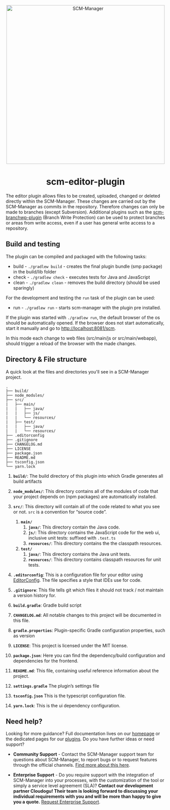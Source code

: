 <p align="center">
  <a href="https://www.scm-manager.org/">
    <img alt="SCM-Manager" src="https://download.scm-manager.org/images/logo/scm-manager_logo.png" width="500" />
  </a>
</p>
<h1 align="center">
  scm-editor-plugin
</h1>

The editor plugin allows files to be created, uploaded, changed or deleted directly within the SCM-Manager. 
These changes are carried out by the SCM-Manager as commits in the repository. 
Therefore changes can only be made to branches (except Subversion). 
Additional plugins such as the [scm-branchwp-plugin](https://github.com/scm-manager/scm-branchwp-plugin) (Branch Write Protection) can be used to protect branches or areas from write access, even if a user has general write access to a repository.

## Build and testing

The plugin can be compiled and packaged with the following tasks:

- build - `./gradlew build` - creates the final plugin bundle (smp package) in the build/lib folder
- check - `./gradlew check` - executes tests for Java and JavaScript
- clean - `./gradlew clean` - removes the build directory (should be used sparingly)

For the development and testing the `run` task of the plugin can be used:

- run - `./gradlew run` - starts scm-manager with the plugin pre installed.

If the plugin was started with `./gradlew run`, the default browser of the os should be automatically opened.
If the browser does not start automatically, start it manually and go to [http://localhost:8081/scm](http://localhost:8081/scm).

In this mode each change to web files (src/main/js or src/main/webapp), should trigger a reload of the browser with the made changes.

## Directory & File structure

A quick look at the files and directories you'll see in a SCM-Manager project.

    .
    ├── build/
    ├── node_modules/
    ├── src/
    |   ├── main/
    |   |   ├── java/
    |   |   ├── js/
    |   |   └── resources/
    |   ├── test/
    |   |   ├── java/
    |   |   └── resources/
    ├── .editorconfig
    ├── .gitignore
    ├── CHANGELOG.md
    ├── LICENSE
    ├── package.json
    ├── README.md
    ├── tsconfig.json
    └── yarn.lock

1.  **`build/`**: The build directory of this plugin into which Gradle generates all build artifacts

2.  **`node_modules/`**: This directory contains all of the modules of code that your project depends on (npm packages) are automatically installed.

3.  **`src/`**: This directory will contain all of the code related to what you see or not. `src` is a convention for “source code”.

    1. **`main/`**
       1. **`java/`**: This directory contain the Java code.
       2. **`js/`**: This directory contains the JavaScript code for the web ui, inclusive unit tests: suffixed with `.test.ts`
       3. **`resources/`**: This directory contains the the classpath resources.
    2. **`test/`**
       1. **`java/`**: This directory contains the Java unit tests.
       2. **`resources/`**: This directory contains classpath resources for unit tests.

4.  **`.editorconfig`**: This is a configuration file for your editor using [EditorConfig](https://editorconfig.org/). The file specifies a style that IDEs use for code.

5.  **`.gitignore`**: This file tells git which files it should not track / not maintain a version history for.

6.  **`build.gradle`**: Gradle build script

7.  **`CHANGELOG.md`**: All notable changes to this project will be documented in this file.

8.  **`gradle.properties`**: Plugin-specific Gradle configuration properties, such as version

9.  **`LICENSE`**: This project is licensed under the MIT license.

10.  **`package.json`**: Here you can find the dependency/build configuration and dependencies for the frontend.

11.  **`README.md`**: This file, containing useful reference information about the project.

12. **`settings.gradle`** The plugin’s settings file 

13. **`tsconfig.json`** This is the typescript configuration file.

14. **`yarn.lock`**: This is the ui dependency configuration.

## Need help?

Looking for more guidance? Full documentation lives on our [homepage](https://www.scm-manager.org/docs/) or the dedicated pages for our [plugins](https://www.scm-manager.org/plugins/). Do you have further ideas or need support?

- **Community Support** - Contact the SCM-Manager support team for questions about SCM-Manager, to report bugs or to request features through the official channels. [Find more about this here](https://www.scm-manager.org/support/).

- **Enterprise Support** - Do you require support with the integration of SCM-Manager into your processes, with the customization of the tool or simply a service level agreement (SLA)? **Contact our development partner Cloudogu! Their team is looking forward to discussing your individual requirements with you and will be more than happy to give you a quote.** [Request Enterprise Support](https://cloudogu.com/en/scm-manager-enterprise/).
